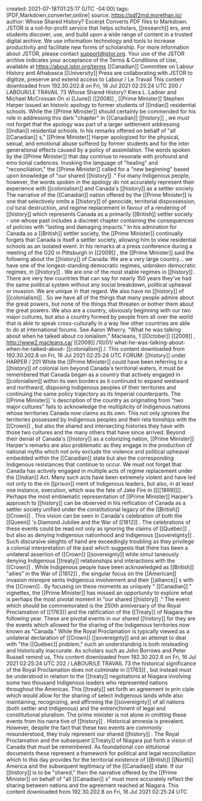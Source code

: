 created: 2021-07-18T01:25:17 (UTC -04:00)
tags: [PDF,Markdown,converter,online]
source: https://pdf2md.morethan.io/
author:
Whose Shared History?
Excerpt
Converts PDF files to Markdown.
JSTOR is a not-for-profit service that helps scholars,  [[research]] ers, and students discover, use, and build upon a wide
range of content in a trusted digital archive. We use information technology and tools to increase productivity and
facilitate new forms of scholarship. For more information about JSTOR, please contact support@jstor.org.
Your use of the JSTOR archive indicates your acceptance of the Terms & Conditions of Use, available at
https://about.jstor.org/terms
 [[Canadian]]  Committee on Labour History and Athabasca  [[University]]  Press are collaborating with
JSTOR to digitize, preserve and extend access to Labour / Le Travail
This content downloaded from
192.30.202.8 on Fri, 16 Jul 2021 02:25:24 UTC
200 / LABOUR/LE TRAVAIL 73
Whose Shared History?
Kiera L. Ladner and Michael McCrossan
On xi  [[June]]   [[2008]] ,  [[Prime Minister]]  Stephen Harper issued an historic apology
to former students of  [[Indian]]  residential schools. While the  [[Prime Minister]]
should certainly be commended for his role in addressing this dark "chapter"
in  [[Canadian]]   [[history]] , we must not forget that the apology was part of a larger
settlement addressing  [[Indian]]  residential schools. In his remarks offered on
behalf of "all  [[Canadian]] s,"  [[Prime Minister]]  Harper apologized for the physical,
sexual, and emotional abuse suffered by former students and for the inter
generational effects caused by a policy of assimilation. The words spoken by
the  [[Prime Minister]]  that day continue to resonate with profound and emo
tional cadences. Invoking the language of "healing" and "reconciliation," the
 [[Prime Minister]]  called for a "new beginning" based upon knowledge of "our
shared  [[history]] ." For many Indigenous people, however, the words spoken in
the apology do not accurately represent their experience with  [[colonialism]]  and
Canada's  [[history]]  as a settler society.
The narrative of the  [[Canadian]]  nation offered by the  [[Prime Minister]]  is one
that selectively omits a  [[history]]  of genocide, territorial dispossession, cul
tural destruction, and regime replacement in favour of a rendering of  [[history]]
which represents Canada as a primarily  [[British]]  settler society - one whose
past includes a discreet chapter containing the consequences of policies with
"lasting and damaging impacts." In his admiration for Canada as a  [[British]]
settler society, the  [[Prime Minister]]  continually forgets that Canada is itself a
settler society, allowing him to view residential schools as an isolated event. In
his remarks at a press conference during a meeting of the G20 in Pittsburgh
in  [[2009]] , the  [[Prime Minister]]  said the following about the  [[history]]  of Canada:
We are a very large country... we have one of the longest-standing democratic regimes,
unbroken democratic regimes, in  [[history]] . We are one of the most stable regimes in
 [[history]] . There are very few countries that can say for nearly 150 years they've had the same
political system without any social breakdown, political upheaval or invasion. We are
unique in that regard. We also have no  [[history]]  of  [[colonialism]] . So we have all of the things
that many people admire about the great powers, but none of the things that threaten or
bother them about the great powers.
We also are a country, obviously beginning with our two major cultures, but also a
country formed by people from all over the world that is able to speak cross-culturally in a
way few other countries are able to do at international forums.
See Aaron Wherry, "What he was talking about when he talked about co
   lonialism," Macleans, 1  [[October]]   [[2009]] , http://www2.macleans.ca/ [[2009]] /10/01/
   what-he-was-talking-about-when-he-talked-about- [[colonialism]] /.
This content downloaded from
192.30.202.8 on Fri, 16 Jul 2021 02:25:24 UTC
FORUM:  [[history]]  under HARPER / 201
While the  [[Prime Minister]]  could have been referring to a  [[history]]  of colonial
ism beyond Canada's territorial waters, it must be remembered that Canada
began as a country that actively engaged in  [[colonialism]]  within its own borders
as it continued to expand westward and northward, disposing Indigenous
peoples of their territories and continuing the same policy trajectory as its
Imperial counterparts. The  [[Prime Minister]] 's description of the country as
originating from "two major cultures" fails to acknowledge the multiplicity of
Indigenous nations whose territories Canada now claims as its own. This not
only ignores the territories possessed by Indigenous peoples and their rela
tionships with the  [[Crown]] , but also the shared and intersecting histories they
have with those two cultures and the many others that have since arrived.
Beyond their denial of Canada's  [[history]]  as a colonizing nation,  [[Prime Minister]]
Harper's remarks are also problematic as they engage in the production of
national myths which not only exclude the violence and political upheaval
embedded within the  [[Canadian]]  state but also the corresponding Indigenous
resistances that continue to occur. We must not forget that Canada has actively
engaged in multiple acts of regime replacement under the  [[Indian]]  Act. Many
such acts have been extremely violent and have led not only to the im [[prison]]
ment of Indigenous leaders, but also, in at least one instance, execution, which
was the fate of Jake Fire in  [[[[1899]]]] .
Perhaps the most emblematic representation of  [[Prime Minister]]  Harper's
approach to  [[history]]  can be observed in his reification of Canada as a settler
society unified under the constitutional legacy of the  [[British]]   [[Crown]] . This
vision can be seen in Canada's celebration of both the  [[Queen]] 's Diamond Jubilee
and the  War  of  [[1812]] . The celebrations of these events could be read not only
as ignoring the claims of  [[Québec]] , but also as denying Indigenous nationhood
and Indigenous  [[sovereignty]] . Such discursive sleights of hand are exceedingly
troubling as they privilege a colonial interpretation of the past which suggests
that there has been a unilateral assertion of  [[Crown]]   [[sovereignty]]  while simul
taneously denying Indigenous  [[treaty]]  relationships and interactions with the
 [[Crown]] . While Indigenous people have been acknowledged as  [[British]]  "allies"
in the  War  of  [[1812]] , the singular focus on the  [[American]]  invasion misrepre
sents Indigenous involvement and their  [[alliance]] s with the  [[Crown]] . By focusing
on these moments as uniquely " [[Canadian]] " vignettes, the  [[Prime Minister]]  has
missed an opportunity to explore what is perhaps the most pivotal moment in
"our shared  [[history]] ."
The event which should be commemorated is the 250th anniversary of
the Royal Proclamation of  [[1763]]  and the ratification of the  [[Treaty]]  of Niagara
the following year. These are pivotal events in our shared  [[history]]  for they are
the events which allowed for the sharing of the Indigenous territories now
known as "Canada." While the Royal Proclamation is typically viewed as a
unilateral declaration of  [[Crown]]   [[sovereignty]]  and an attempt to deal with "the
 [[Québec]]  problem," such an understanding is both misleading and historically
inaccurate. As scholars such as John Borrows and Peter Russell remind us,
This content downloaded from
192.30.202.8 on Fri, 16 Jul 2021 02:25:24 UTC
202 / LABOUR/LE TRAVAIL 73
the historical significance of the Royal Proclamation does not culminate in
 [[1763]] , but instead must be understood in relation to the  [[treaty]]  negotiations
at Niagara involving some two thousand Indigenous leaders who represented
nations throughout the Americas. This  [[treaty]]  set forth an agreement in prin
ciple which would allow for the sharing of select Indigenous lands while also
maintaining, recognizing, and affirming the  [[sovereignty]]  of all nations (both
settler and Indigenous) and the entrenchment of legal and constitutional
pluralism.
The prime minister is not alone in omitting these events from his narra
tive of  [[history]] . Historical amnesia is prevalent. However, despite the fact that
these two events are commonly misunderstood, they truly represent our
shared  [[history]] . The Royal Proclamation and the subsequent  [[Treaty]]  of Niagara
put forth a vision of Canada that must be remembered. As foundational con
stitutional documents these represent a framework for political and legal
reconciliation which to this day provides for the territorial existence of  [[British]]
 [[North]]  America  and the subsequent legitimacy of the  [[Canadian]]  state. If our
 [[history]]  is to be "shared," then the narrative offered by the  [[Prime Minister]]  on
behalf of "all  [[Canadian]] s" must more accurately reflect the sharing between
nations and the agreement reached at Niagara.
This content downloaded from
192.30.202.8 on Fri, 16 Jul 2021 02:25:24 UTC
